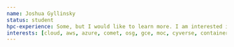 ```yaml
---
name: Joshua Gyllinsky
status: student
hpc-experience: Some, but I would like to learn more. I am interested in learning both the technical side as well as its application in the computational sciences. I have used the HPC system at the University of Rhode Island during my undergraduate for computational chemistry research while studying Biology. During my masters I used a local multi-node system for bioinformatics and GPGPU for machine learning.
interests: [cloud, aws, azure, comet, osg, gce, moc, cyverse, containers, Storage, s3, ceph, swift, HPC, network, dtn, firewall, ib, tcp, sdn, vpn, scheduler, condor, pbs, sge, slurm, storage, acls, permissions, cifs, privacy, gpfs, quota, lustre, nfs, SoftwareInstallation, Compiling, debugging, conda, cuda, parallelization, vectorization, dependencies, OS, jupyterhub, profilling, mpi, Platform, kubernetes, openshift, openstack, pip, rstudio-server, tuning, spark, tensorflow, DomainSpecific, AI, Astrophysics, BioInformatics, gatk, trinity, ddocent, DeepLearning, geographicinformationsystem, arcgis, ImageProcessing, opencv, Machine-Learning, scikit-learn, Molecular-Dynamics, lammps, namd, gromacs, amber, charmm, desmond, NaturalLanguageProcessing, Parametersweeps, ParticlePhysics, root, Quantum-Mechanics, gaussian, Simulations, VideoProcessing, EndUser, ClusterSupport, file-transfer, globus, nomachine, ondemand, parallelization, putty, rdp, samba, ScienceDMZ, sftp, site-specific, smb, ssh, vpn, x11, DataManagement, archive, CUI, data-lifecycle, doi, ELN, metadata, security, storage, SoftwareSupport, bash, comsol, environment-modules, mathematica, matlab, mpi, python, r, sas, scripting, spss, stata, unclassified, atlas, backup, batch, jobs, big, data, bu, cgroups, Computational-Chemistry, containers, cpus, cyberInfrastructure, CyberSecurity, data, handling, data, storage, data, wrangling, desktops, distributed, computing, fastx, filesystem, gpus, graphics, hadoop, hardware, hardware, architecture, harvard, harvardssh, HPC, Cluster, build, hpc, operations, HPCs, HTNs, hw/sw, integration, identity, internet, job, sizing, julia, linear, programming, machine learning, natural language processing, nese, networking, nx, odyssey, oodatlas, parallelism, performance, performance, tuning, Personnel, Resource, Capacity, Building, professional, development, programming, programming, best, practices, provisioning, resources, scc, scheduling, scientific, gateway, screen, security, Security, in, CyberInfrastructure, software, software, identity, Testest, tier, tmux, unix environment, visualization, web, xsede]
---
```

